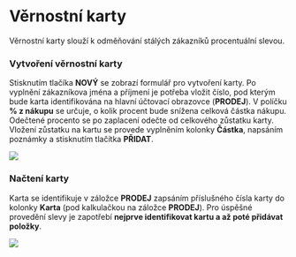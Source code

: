 # Věrnostní karty

Věrnostní karty slouží k odměňování stálých zákazníků procentuální slevou.

### Vytvoření věrnostní karty

Stisknutím tlačíka **NOVÝ** se zobrazí formulář pro vytvoření karty. Po vyplnění zákazníkova jména a příjmení je potřeba vložit číslo, pod kterým bude karta identifikována na hlavní účtovací obrazovce (**PRODEJ**). V políčku **% z nákupu** se určuje, o kolik procent bude snížena celková částka nákupu. Odečtené procento se po zaplacení odečte od celkového zůstatku karty. Vložení zůstatku na kartu se provede vyplněním kolonky **Částka**, napsáním poznámky a stisknutím tlačítka **PŘIDAT**.

![](anetca-doc/img/loyaltycards1.png)

### Načtení karty

Karta se identifikuje v záložce **PRODEJ** zapsáním příslušného čísla karty do kolonky **Karta** (pod kalkulačkou na záložce **PRODEJ**). Pro úspěšné provedění slevy je zapotřebí **nejprve identifikovat kartu a až poté přidávat položky**.

![](anetca-doc/img/loyaltycards2.png)
